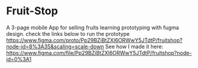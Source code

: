 # Fruit-Stop
A 3-page mobile App for selling fruits
learning prototyping with fugma design.
check the links below to run the prototype
https://www.figma.com/proto/Pp29BZiBtZXl6ORWwY5JTdtP/fruitshop?node-id=8%3A35&scaling=scale-down
See how I made it here:
https://www.figma.com/file/Pp29BZiBtZXl6ORWwY5JTdtP/fruitshop?node-id=0%3A1
